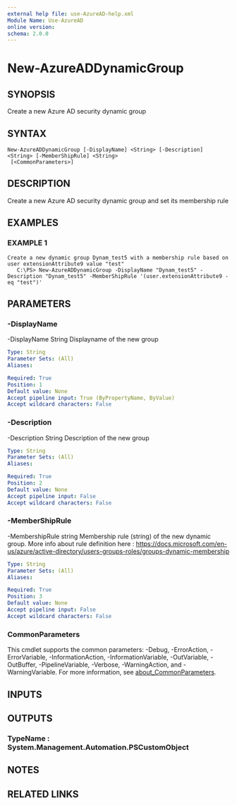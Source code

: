```yaml
---
external help file: use-AzureAD-help.xml
Module Name: Use-AzureAD
online version:
schema: 2.0.0
---
```


# New-AzureADDynamicGroup

## SYNOPSIS
Create a new Azure AD security dynamic group

## SYNTAX

```
New-AzureADDynamicGroup [-DisplayName] <String> [-Description] <String> [-MemberShipRule] <String>
 [<CommonParameters>]
```

## DESCRIPTION
Create a new Azure AD security dynamic group and set its membership rule

## EXAMPLES

### EXAMPLE 1
```
Create a new dynamic group Dynam_test5 with a membership rule based on user extensionAttribute9 value "test"
   C:\PS> New-AzureADDynamicGroup -DisplayName "Dynam_test5" -Description "Dynam_test5" -MemberShipRule '(user.extensionAttribute9 -eq "test")'
```

## PARAMETERS

### -DisplayName
-DisplayName String
Displayname of the new group

```yaml
Type: String
Parameter Sets: (All)
Aliases:

Required: True
Position: 1
Default value: None
Accept pipeline input: True (ByPropertyName, ByValue)
Accept wildcard characters: False
```

### -Description
-Description String
Description of the new group

```yaml
Type: String
Parameter Sets: (All)
Aliases:

Required: True
Position: 2
Default value: None
Accept pipeline input: False
Accept wildcard characters: False
```

### -MemberShipRule
-MembershipRule string
Membership rule (string) of the new dynamic group.
More info about rule definition here : https://docs.microsoft.com/en-us/azure/active-directory/users-groups-roles/groups-dynamic-membership

```yaml
Type: String
Parameter Sets: (All)
Aliases:

Required: True
Position: 3
Default value: None
Accept pipeline input: False
Accept wildcard characters: False
```

### CommonParameters
This cmdlet supports the common parameters: -Debug, -ErrorAction, -ErrorVariable, -InformationAction, -InformationVariable, -OutVariable, -OutBuffer, -PipelineVariable, -Verbose, -WarningAction, and -WarningVariable. For more information, see [about_CommonParameters](http://go.microsoft.com/fwlink/?LinkID=113216).

## INPUTS

## OUTPUTS

### TypeName : System.Management.Automation.PSCustomObject
## NOTES

## RELATED LINKS
